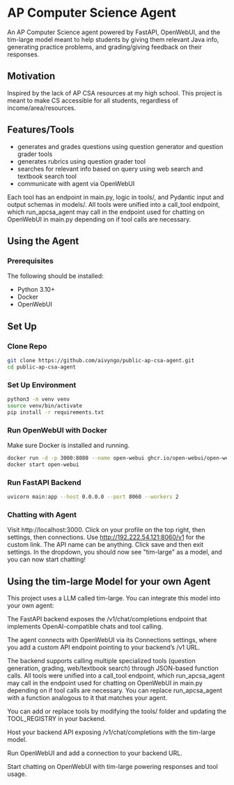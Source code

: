 # AP Computer Science Agent
An AP Computer Science agent powered by FastAPI, OpenWebUI, and the tim-large model meant to help students by giving them relevant Java info, generating practice problems, and grading/giving feedback on their responses.

## Motivation
Inspired by the lack of AP CSA resources at my high school. This project is meant to make CS accessible for all students, regardless of income/area/resources.

## Features/Tools
- generates and grades questions using question generator and question grader tools
- generates rubrics using question grader tool
- searches for relevant info based on query using web search and textbook search tool
- communicate with agent via OpenWebUI

Each tool has an endpoint in main.py, logic in tools/, and Pydantic input and output schemas in models/. All tools were unified into a call_tool endpoint, which run_apcsa_agent may call in the endpoint used for chatting on OpenWebUI in main.py depending on if tool calls are necessary.

## Using the Agent
### Prerequisites
The following should be installed:
- Python 3.10+
- Docker
- OpenWebUI
## Set Up
### Clone Repo
```bash
git clone https://github.com/aivyngo/public-ap-csa-agent.git
cd public-ap-csa-agent
```
### Set Up Environment
```bash
python3 -m venv venv
source venv/bin/activate
pip install -r requirements.txt
```
### Run OpenWebUI with Docker
Make sure Docker is installed and running.
```bash
docker run -d -p 3000:8080 --name open-webui ghcr.io/open-webui/open-webui:main
docker start open-webui
```
### Run FastAPI Backend
```bash
uvicorn main:app --host 0.0.0.0 --port 8060 --workers 2
```
### Chatting with Agent
Visit http://localhost:3000. Click on your profile on the top right, then settings, then connections. Use http://192.222.54.121:8060/v1 for the custom link. The API name can be anything. Click save and then exit settings. In the dropdown, you should now see "tim-large" as a model, and you can now start chatting!

## Using the tim-large Model for your own Agent
This project uses a LLM called tim-large. You can integrate this model into your own agent:

The FastAPI backend exposes the /v1/chat/completions endpoint that implements OpenAI-compatible chats and tool calling.

The agent connects with OpenWebUI via its Connections settings, where you add a custom API endpoint pointing to your backend’s /v1 URL.

The backend supports calling multiple specialized tools (question generation, grading, web/textbook search) through JSON-based function calls. All tools were unified into a call_tool endpoint, which run_apcsa_agent may call in the endpoint used for chatting on OpenWebUI in main.py depending on if tool calls are necessary. You can replace run_apcsa_agent with a function analogous to it that matches your agent.

You can add or replace tools by modifying the tools/ folder and updating the TOOL_REGISTRY in your backend.

Host your backend API exposing /v1/chat/completions with the tim-large model.

Run OpenWebUI and add a connection to your backend URL.

Start chatting on OpenWebUI with tim-large powering responses and tool usage.